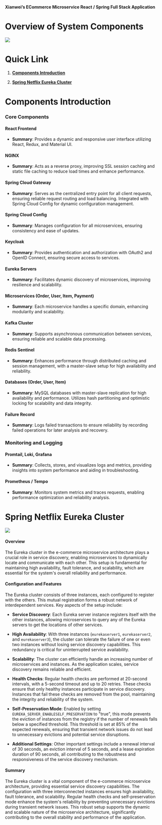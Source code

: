 **Xianwei’s ECommerce Microservice React / Spring Full Stack Application**


# Overview of System Components

![](https://lh7-us.googleusercontent.com/docsz/AD_4nXdB5TmqQ3c0wQd1vnrJYJDT_vuYqNvak1pP3NB7oApXnzw2illNIKVCvnX25RYK9KBvRg7zLgnNCzNc7O5tmiiLY6H79XFdg44WZr6zvKNhSgU1eLjyE_6-TMMvFT7bf79cpJwBuyvKiqNK7VRkq98bNgoR?key=It25FaNN3Hk2ogZbUXQYcg)


# Quick Link

1. [****Components Introduction****](#-Components-Introduction)

2. [****Spring Netflix Eureka Cluster****](https://docs.google.com/document/d/1EXIbFpxAa--Hd1ItvC96s3_3TGZE2K4Se792132_ewo/edit#bookmark=id.yoovqx9cgy86)


# Components Introduction

### Core Components

#### React Frontend

- **Summary**: Provides a dynamic and responsive user interface utilizing React, Redux, and Material UI.


#### NGINX

- **Summary**: Acts as a reverse proxy, improving SSL session caching and static file caching to reduce load times and enhance performance.


#### Spring Cloud Gateway

- **Summary**: Serves as the centralized entry point for all client requests, ensuring reliable request routing and load balancing. Integrated with Spring Cloud Config for dynamic configuration management.


#### Spring Cloud Config

- **Summary**: Manages configuration for all microservices, ensuring consistency and ease of updates.


#### Keycloak

- **Summary**: Provides authentication and authorization with OAuth2 and OpenID Connect, ensuring secure access to services.


#### Eureka Servers

- **Summary**: Facilitates dynamic discovery of microservices, improving resilience and scalability.


#### Microservices (Order, User, Item, Payment)

- **Summary**: Each microservice handles a specific domain, enhancing modularity and scalability.


#### Kafka Cluster

- **Summary**: Supports asynchronous communication between services, ensuring reliable and scalable data processing.


#### Redis Sentinel

- **Summary**: Enhances performance through distributed caching and session management, with a master-slave setup for high availability and reliability.


#### Databases (Order, User, Item)

- **Summary**: MySQL databases with master-slave replication for high availability and performance. Utilizes hash partitioning and optimistic locking for scalability and data integrity.


#### Failure Record

- **Summary**: Logs failed transactions to ensure reliability by recording failed operations for later analysis and recovery.


### Monitoring and Logging

#### Promtail, Loki, Grafana

- **Summary**: Collects, stores, and visualizes logs and metrics, providing insights into system performance and aiding in troubleshooting.


#### Prometheus / Tempo

- **Summary**: Monitors system metrics and traces requests, enabling performance optimization and reliability analysis.


# Spring Netflix Eureka Cluster

#### ![](https://lh7-us.googleusercontent.com/docsz/AD_4nXfPC4buCgMz6xPlZpN8PP1K3a3Vi6y6PWpMEeKlzFaKGwafo7hu22Snd1ei9MWGKQkOfnq3RSVh6LgHXsVlDh6sO2pVrqbPkqw9Ry6JZ3Zn226phgXQWqeTxPTlIl3thMQ2zVoTnG6l4CXJHhP_tBmDXyU6?key=It25FaNN3Hk2ogZbUXQYcg)

#### Overview

The Eureka cluster in the e-commerce microservice architecture plays a crucial role in service discovery, enabling microservices to dynamically locate and communicate with each other. This setup is fundamental for maintaining high availability, fault tolerance, and scalability, which are essential for the system's overall reliability and performance.


#### Configuration and Features

The Eureka cluster consists of three instances, each configured to register with the others. This mutual registration forms a robust network of interdependent services. Key aspects of the setup include:

- **Service Discovery**: Each Eureka server instance registers itself with the other instances, allowing microservices to query any of the Eureka servers to get the locations of other services.

- **High Availability**: With three instances (`eurekaserver1`, `eurekaserver2`, and `eurekaserver3`), the cluster can tolerate the failure of one or even two instances without losing service discovery capabilities. This redundancy is critical for uninterrupted service availability.

- **Scalability**: The cluster can efficiently handle an increasing number of microservices and instances. As the application scales, service discovery remains reliable and efficient.

- **Health Checks**: Regular health checks are performed at 20-second intervals, with a 5-second timeout and up to 20 retries. These checks ensure that only healthy instances participate in service discovery. Instances that fail these checks are removed from the pool, maintaining the integrity and reliability of the system.

- **Self-Preservation Mode**: Enabled by setting `EUREKA_SERVER_ENABLESELF_PRESERVATION` to "true", this mode prevents the eviction of instances from the registry if the number of renewals falls below a specified threshold. This threshold is set at 85% of the expected renewals, ensuring that transient network issues do not lead to unnecessary evictions and potential service disruptions.

- **Additional Settings**: Other important settings include a renewal interval of 30 seconds, an eviction interval of 5 seconds, and a lease expiration duration of 90 seconds, all contributing to the robustness and responsiveness of the service discovery mechanism.


#### Summary

The Eureka cluster is a vital component of the e-commerce microservice architecture, providing essential service discovery capabilities. The configuration with three interconnected instances ensures high availability, fault tolerance, and scalability. Regular health checks and self-preservation mode enhance the system's reliability by preventing unnecessary evictions during transient network issues. This robust setup supports the dynamic and scalable nature of the microservice architecture, significantly contributing to the overall stability and performance of the application.

